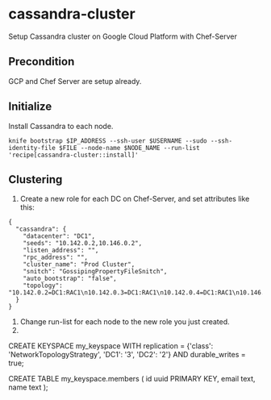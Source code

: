 # cassandra-cluster

Setup Cassandra cluster on Google Cloud Platform with Chef-Server

## Precondition
GCP and Chef Server are setup already.

## Initialize
Install Cassandra to each node.
```
knife bootstrap $IP_ADDRESS --ssh-user $USERNAME --sudo --ssh-identity-file $FILE --node-name $NODE_NAME --run-list 'recipe[cassandra-cluster::install]'
```

## Clustering
1. Create a new role for each DC on Chef-Server, and set attributes like this:
```
{
  "cassandra": {
    "datacenter": "DC1",
    "seeds": "10.142.0.2,10.146.0.2",
    "listen_address": "",
    "rpc_address": "",
    "cluster_name": "Prod Cluster",
    "snitch": "GossipingPropertyFileSnitch",
    "auto_bootstrap": "false",
    "topology": "10.142.0.2=DC1:RAC1\n10.142.0.3=DC1:RAC1\n10.142.0.4=DC1:RAC1\n10.146.0.2=DC3:RAC1\n10.146.0.3=DC3:RAC1"
  }
}
```
1. Change run-list for each node to the new role you just created.
1.

CREATE KEYSPACE my_keyspace WITH replication = {'class': 'NetworkTopologyStrategy', 'DC1': '3', 'DC2': '2'}  AND durable_writes = true;

CREATE TABLE my_keyspace.members (
    id uuid PRIMARY KEY,
    email text,
    name text
);
